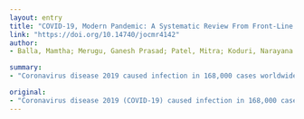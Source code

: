 ```yaml
---
layout: entry
title: "COVID-19, Modern Pandemic: A Systematic Review From Front-Line Health Care Providers' Perspective"
link: "https://doi.org/10.14740/jocmr4142"
author:
- Balla, Mamtha; Merugu, Ganesh Prasad; Patel, Mitra; Koduri, Narayana Murty; Gayam, Vijay; Adapa, Sreedhar; Naramala, Srikanth; Konala, Venu Madhav

summary:
- "Coronavirus disease 2019 caused infection in 168,000 cases worldwide in about 148 countries and killed more than 6,610 people around the world as of March 16, 2020. The disease was declared as a global pandemic on March 11, 2020, by the WHO. A systematic and protocol-driven approach is needed to contain the disease, which was declared a pandemie."

original:
- "Coronavirus disease 2019 (COVID-19) caused infection in 168,000 cases worldwide in about 148 countries and killed more than 6,610 people around the world as of March 16, 2020, as per the World Health Organization (WHO). Compared to severe acute respiratory syndrome and Middle East respiratory syndrome, there is the rapid transmission, long incubation period, and disease containment is becoming extremely difficult. The main aim of this systematic review is to provide a comprehensive clinical summary of all the available data from high-quality research articles relevant to the epidemiology, demographics, trends in hospitalization and outcomes, clinical signs and symptoms, diagnostic methods and treatment methods of COVID-19, thus increasing awareness in health care providers. We also discussed various preventive measures to combat COVID-19 effectively. A systematic and protocol-driven approach is needed to contain this disease, which was declared as a global pandemic on March 11, 2020, by the WHO."
---
```


